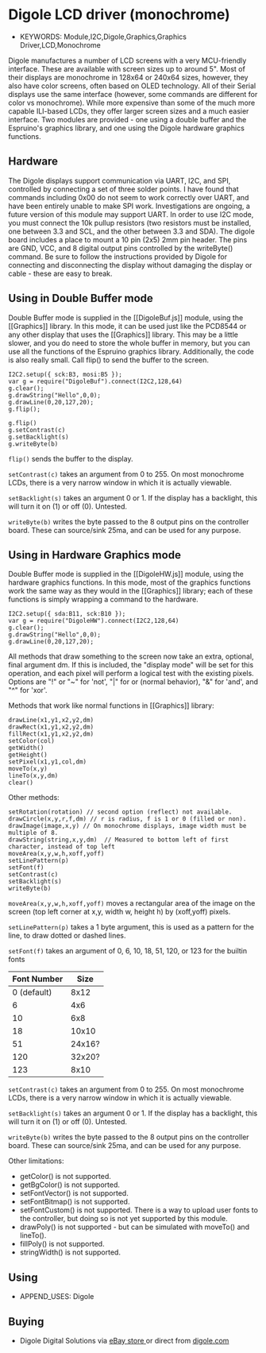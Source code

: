 <!--- Copyright (c) 2014 Spence Konde See the file LICENSE for copying permission. -->
Digole LCD driver (monochrome)
=======================

* KEYWORDS: Module,I2C,Digole,Graphics,Graphics Driver,LCD,Monochrome

Digole manufactures a number of LCD screens with a very MCU-friendly interface. These are available with screen sizes up to around 5". Most of their displays are monochrome in 128x64 or 240x64 sizes, however, they also have color screens, often based on OLED technology. All of their Serial displays use the same interface (however, some commands are different for color vs monochrome). While more expensive than some of the much more capable ILI-based LCDs, they offer larger screen sizes and a much easier interface. Two modules are provided - one using a double buffer and the Espruino's graphics library, and one using the Digole hardware graphics functions. 

Hardware
------------------

The Digole displays support communication via UART, I2C, and SPI, controlled by connecting a set of three solder points. I have found that commands including 0x00 do not seem to work correctly over UART, and have been entirely unable to make SPI work. Investigations are ongoing, a future version of this module may support UART. In order to use I2C mode, you must connect the 10k pullup resistors (two resistors must be installed, one between 3.3 and SCL, and the other between 3.3 and SDA). The digole board includes a place to mount a 10 pin (2x5) 2mm pin header. The pins are GND, VCC, and 8 digital output pins controlled by the writeByte() command. Be sure to follow the instructions provided by Digole for connecting and disconnecting the display without damaging the display or cable - these are easy to break. 


Using in Double Buffer mode
---------------------------

Double Buffer mode is supplied in the [[DigoleBuf.js]] module, using the [[Graphics]] library. In this mode, it can be used just like the PCD8544 or any other display that uses the [[Graphics]] library. This may be a little slower, and you do need to store the whole buffer in memory, but you can use all the functions of the Espruino graphics library. Additionally, the code is also really small. Call flip() to send the buffer to the screen.  

```
I2C2.setup({ sck:B3, mosi:B5 });
var g = require("DigoleBuf").connect(I2C2,128,64)
g.clear();
g.drawString("Hello",0,0);
g.drawLine(0,20,127,20);
g.flip();
```



```
g.flip()
g.setContrast(c)
g.setBacklight(s)
g.writeByte(b)
```

`flip()` sends the buffer to the display.

`setContrast(c)` takes an argument from 0 to 255. On most monochrome LCDs, there is a very narrow window in which it is actually viewable.

`setBacklight(s)` takes an argument 0 or 1. If the display has a backlight, this will turn it on (1) or off (0). Untested. 

`writeByte(b)` writes the byte passed to the 8 output pins on the controller board. These can source/sink 25ma, and can be used for any purpose.


Using in Hardware Graphics mode
---------------------------
Double Buffer mode is supplied in the [[DigoleHW.js]] module, using the hardware graphics functions. In this mode, most of the graphics functions work the same way as they would in the [[Graphics]] library; each of these functions is simply wrapping a command to the hardware. 


```
I2C2.setup({ sda:B11, sck:B10 });
var g = require("DigoleHW").connect(I2C2,128,64)
g.clear();
g.drawString("Hello",0,0);
g.drawLine(0,20,127,20);
```

All methods that draw something to the screen now take an extra, optional, final argument dm. If this is included, the "display mode" will be set for this operation, and each pixel will perform a logical test with the existing pixels. Options are "!" or "~" for 'not', "|" for or (normal behavior), "&" for 'and', and "^" for 'xor'. 


Methods that work like normal functions in [[Graphics]] library:

```
drawLine(x1,y1,x2,y2,dm)
drawRect(x1,y1,x2,y2,dm)
fillRect(x1,y1,x2,y2,dm)
setColor(col)
getWidth()
getHeight()
setPixel(x1,y1,col,dm)
moveTo(x,y)
lineTo(x,y,dm)
clear()
```

Other methods:

```
setRotation(rotation) // second option (reflect) not available. 
drawCircle(x,y,r,f,dm) // r is radius, f is 1 or 0 (filled or non). 
drawImage(image,x,y) // On monochrome displays, image width must be multiple of 8.
drawString(string,x,y,dm)  // Measured to bottom left of first character, instead of top left
moveArea(x,y,w,h,xoff,yoff)
setLinePattern(p)
setFont(f) 
setContrast(c) 
setBacklight(s) 
writeByte(b)
```

`moveArea(x,y,w,h,xoff,yoff)` moves a rectangular area of the image on the screen (top left corner at x,y, width w, height h) by (xoff,yoff) pixels.

`setLinePattern(p)` takes a 1 byte argument, this is used as a pattern for the line, to draw dotted or dashed lines.

`setFont(f)` takes an argument of 0, 6, 10, 18, 51, 120, or 123 for the builtin fonts
  
  | Font Number| Size |
  | ---------- | ---- |
  | 0 (default)| 8x12 |
  | 6          | 4x6  |
  | 10         | 6x8  |
  | 18         |10x10 |
  | 51         |24x16?| 
  | 120        |32x20?|
  | 123        | 8x10 |

`setContrast(c)` takes an argument from 0 to 255. On most monochrome LCDs, there is a very narrow window in which it is actually viewable.

`setBacklight(s)` takes an argument 0 or 1. If the display has a backlight, this will turn it on (1) or off (0). Untested. 

`writeByte(b)` writes the byte passed to the 8 output pins on the controller board. These can source/sink 25ma, and can be used for any purpose.

Other limitations:
* getColor() is not supported.
* getBgColor() is not supported.
* setFontVector() is not supported.
* setFontBitmap() is not supported.
* setFontCustom() is not supported. There is a way to upload user fonts to the controller, but doing so is not yet supported by this module.
* drawPoly() is not supported - but can be simulated with moveTo() and lineTo(). 
* fillPoly() is not supported.
* stringWidth() is not supported.

Using 
-----

* APPEND_USES: Digole

Buying
-----

* Digole Digital Solutions via [eBay store ](http://stores.ebay.com/Digole-Digital-Solution/Serial-LCD-OLED-/_i.html) or direct from [digole.com](http://digole.com)
